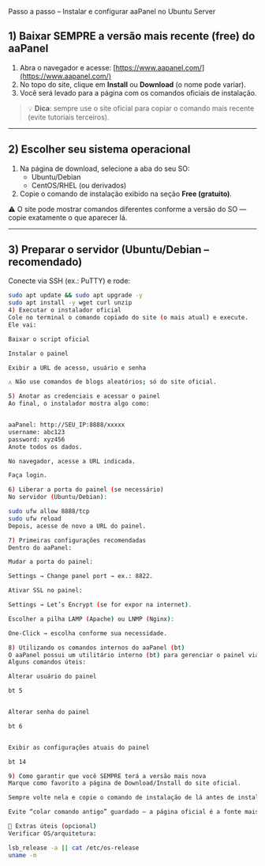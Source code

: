 

Passo a passo – Instalar e configurar aaPanel no Ubuntu Server

## 1) Baixar SEMPRE a versão mais recente (free) do aaPanel
1. Abra o navegador e acesse: [https://www.aapanel.com/](https://www.aapanel.com/)  
2. No topo do site, clique em **Install** ou **Download** (o nome pode variar).  
3. Você será levado para a página com os comandos oficiais de instalação.  

> 💡 **Dica**: sempre use o site oficial para copiar o comando mais recente (evite tutoriais terceiros).

---

## 2) Escolher seu sistema operacional
1. Na página de download, selecione a aba do seu SO:  
   - Ubuntu/Debian  
   - CentOS/RHEL (ou derivados)  
2. Copie o comando de instalação exibido na seção **Free (gratuito)**.  

⚠️ O site pode mostrar comandos diferentes conforme a versão do SO — copie exatamente o que aparecer lá.

---

## 3) Preparar o servidor (Ubuntu/Debian – recomendado)
Conecte via SSH (ex.: PuTTY) e rode:  
```bash
sudo apt update && sudo apt upgrade -y
sudo apt install -y wget curl unzip
4) Executar o instalador oficial
Cole no terminal o comando copiado do site (o mais atual) e execute.
Ele vai:

Baixar o script oficial

Instalar o painel

Exibir a URL de acesso, usuário e senha

⚠️ Não use comandos de blogs aleatórios; só do site oficial.

5) Anotar as credenciais e acessar o painel
Ao final, o instalador mostra algo como:


aaPanel: http://SEU_IP:8888/xxxxx
username: abc123
password: xyz456
Anote todos os dados.

No navegador, acesse a URL indicada.

Faça login.

6) Liberar a porta do painel (se necessário)
No servidor (Ubuntu/Debian):

sudo ufw allow 8888/tcp
sudo ufw reload
Depois, acesse de novo a URL do painel.

7) Primeiras configurações recomendadas
Dentro do aaPanel:

Mudar a porta do painel:

Settings → Change panel port → ex.: 8822.

Ativar SSL no painel:

Settings → Let’s Encrypt (se for expor na internet).

Escolher a pilha LAMP (Apache) ou LNMP (Nginx):

One-Click → escolha conforme sua necessidade.

8) Utilizando os comandos internos do aaPanel (bt)
O aaPanel possui um utilitário interno (bt) para gerenciar o painel via terminal.
Alguns comandos úteis:

Alterar usuário do painel

bt 5


Alterar senha do painel

bt 6


Exibir as configurações atuais do painel

bt 14

9) Como garantir que você SEMPRE terá a versão mais nova
Marque como favorito a página de Download/Install do site oficial.

Sempre volte nela e copie o comando de instalação de lá antes de instalar em um novo servidor.

Evite “colar comando antigo” guardado — a página oficial é a fonte mais atual.

🔧 Extras úteis (opcional)
Verificar OS/arquitetura:

lsb_release -a || cat /etc/os-release
uname -m


